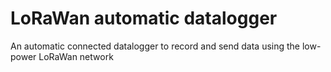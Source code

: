 # LoRaWan automatic datalogger 

An automatic connected datalogger to record and send data using the low-power LoRaWan network
